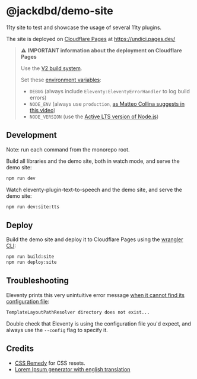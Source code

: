 # @jackdbd/demo-site

11ty site to test and showcase the usage of several 11ty plugins.

The site is deployed on [Cloudflare Pages](https://pages.cloudflare.com/) at https://undici.pages.dev/

> :warning: **IMPORTANT information about the deployment on Cloudflare Pages**
>
> Use the [V2 build system](https://developers.cloudflare.com/pages/configuration/language-support-and-tools/).
>
> Set these [environment variables](https://developers.cloudflare.com/pages/configuration/build-configuration/#environment-variables):
>
> - `DEBUG` (always include `Eleventy:EleventyErrorHandler` to log build errors)
> - `NODE_ENV` (always use `production`, [as Matteo Collina suggests in this video](https://youtu.be/HMM7GJC5E2o?si=ofyi78QbZjtArAju))
> - `NODE_VERSION` (use the [Active LTS version of Node.js](https://nodejs.org/en/about/previous-releases))

## Development

Note: run each command from the monorepo root.

Build all libraries and the demo site, both in watch mode, and serve the demo site:

```sh
npm run dev
```

Watch eleventy-plugin-text-to-speech and the demo site, and serve the demo site:

```sh
npm run dev:site:tts
```

## Deploy

Build the demo site and deploy it to Cloudflare Pages using the [wrangler CLI](https://developers.cloudflare.com/workers/wrangler/commands/#pages):

```sh
npm run build:site
npm run deploy:site
```

## Troubleshooting

Eleventy prints this very unintuitive error message [when it cannot find its configuration file](https://github.com/11ty/eleventy/issues/1211#issuecomment-1488904452):

```sh
TemplateLayoutPathResolver directory does not exist...
```

Double check that Eleventy is using the configuration file you'd expect, and always use the `--config` flag to specify it.

## Credits

- [CSS Remedy](https://github.com/jensimmons/cssremedy) for CSS resets.
- [Lorem Ipsum generator with english translation](https://www.lipsum.com/)
